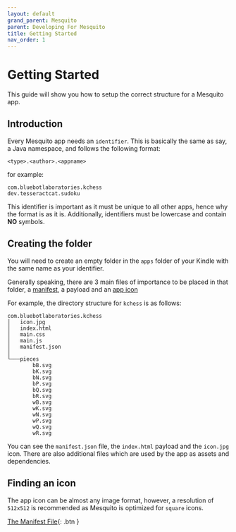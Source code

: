 ```yaml
---
layout: default
grand_parent: Mesquito
parent: Developing For Mesquito
title: Getting Started
nav_order: 1
---
```


# Getting Started
This guide will show you how to setup the correct structure for a Mesquito app.

## Introduction
Every Mesquito app needs an `identifier`. This is basically the same as say, a Java namespace, and follows the following format:
~~~
<type>.<author>.<appname>
~~~

for example:
~~~
com.bluebotlaboratories.kchess
dev.tesseractcat.sudoku
~~~

This identifier is important as it must be unique to all other apps, hence why the format is as it is. Additionally, identifiers must be lowercase and contain **NO** symbols.

## Creating the folder
You will need to create an empty folder in the `apps` folder of your Kindle with the same name as your identifier.

Generally speaking, there are 3 main files of importance to be placed in that folder, a [manifest](./the-manifest-file.html), a payload and an [app icon](./the-manifest-file.html)

For example, the directory structure for `kchess` is as follows:
~~~
com.bluebotlaboratories.kchess
│   icon.jpg
│   index.html
│   main.css
│   main.js
│   manifest.json
│
└───pieces
        bB.svg
        bK.svg
        bN.svg
        bP.svg
        bQ.svg
        bR.svg
        wB.svg
        wK.svg
        wN.svg
        wP.svg
        wQ.svg
        wR.svg
~~~
You can see the `manifest.json` file, the `index.html` payload and the `icon.jpg` icon. There are also additional files which are used by the app as assets and dependencies.

## Finding an icon
The app icon can be almost any image format, however, a resolution of `512x512` is recommended as Mesquito is optimized for `square` icons.

[The Manifest File](./the-manifest-file.html){: .btn }